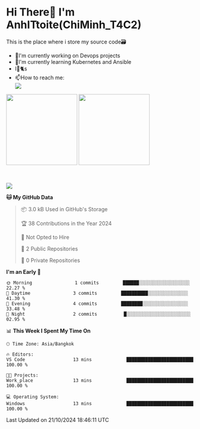 # Hi There👋 I'm AnhITtoite(ChiMinh_T4C2)

This is the place where i store my source code🗃️
<ul>
    <li>🔭I'm currently working on Devops projects</li>
    <li>🌿I'm currently learning Kubernetes and Ansible</li>
    <li>I💖🐈s</li>
    <li>📫How to reach me: </li>
    <a align="center" href="https://www.facebook.com/profile.php?id=100036326988904" target="_blank">
        <img src="https://img.shields.io/badge/Facebook-1877F2?style=for-the-badge&logo=facebook&logoColor=white">
    </a>
</ul>

<div>
    <img height="190em" align="center" src="https://github-readme-stats.vercel.app/api?username=AnhITtoite&show_icons=true&theme=radical" />
    <img height="190em" align="center" src="https://github-readme-stats.vercel.app/api/top-langs/?username=fleeforezz&layout=compact&theme=nightowl" />
</div>
<br></br>
<p align="left">
  <a href="https://skillicons.dev">
    <img src="https://skillicons.dev/icons?i=aws,git,kubernetes,docker,terraform,jenkins,gitlab,ansible,grafana,bash,nginx" />
  </a>
</p>

<!--START_SECTION:waka-->
**🐱 My GitHub Data** 

> 📦 3.0 kB Used in GitHub's Storage 
 > 
> 🏆 38 Contributions in the Year 2024
 > 
> 🚫 Not Opted to Hire
 > 
> 📜 2 Public Repositories 
 > 
> 🔑 0 Private Repositories 
 > 
**I'm an Early 🐤** 

```text
🌞 Morning                1 commits         ██████░░░░░░░░░░░░░░░░░░░   22.27 % 
🌆 Daytime                3 commits         ██████████░░░░░░░░░░░░░░░   41.30 % 
🌃 Evening                4 commits         ████████░░░░░░░░░░░░░░░░░   33.48 % 
🌙 Night                  2 commits          █░░░░░░░░░░░░░░░░░░░░░░░░   02.95 % 
```


📊 **This Week I Spent My Time On** 

```text
🕑︎ Time Zone: Asia/Bangkok

🔥 Editors: 
VS Code                  13 mins             █████████████████████████   100.00 % 

🐱‍💻 Projects: 
Work_place               13 mins             █████████████████████████   100.00 % 

💻 Operating System: 
Windows                  13 mins             █████████████████████████   100.00 % 
```


 Last Updated on 21/10/2024 18:46:11 UTC
<!--END_SECTION:waka-->
